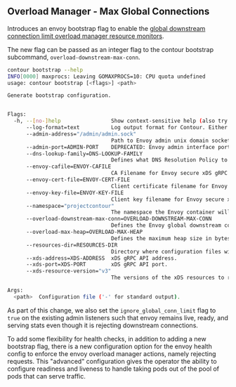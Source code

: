 ## Overload Manager - Max Global Connections

Introduces an envoy bootstrap flag to enable the [global downstream connection limit overload manager resource monitors](https://www.envoyproxy.io/docs/envoy/latest/api-v3/extensions/resource_monitors/downstream_connections/v3/downstream_connections.proto#envoy-v3-api-msg-extensions-resource-monitors-downstream-connections-v3-downstreamconnectionsconfig).

The new flag can be passed as an integer flag to the contour bootstrap subcommand, `overload-downstream-max-conn`.

```sh
contour bootstrap --help
INFO[0000] maxprocs: Leaving GOMAXPROCS=10: CPU quota undefined
usage: contour bootstrap [<flags>] <path>

Generate bootstrap configuration.


Flags:
  -h, --[no-]help                Show context-sensitive help (also try --help-long and --help-man).
      --log-format=text          Log output format for Contour. Either text or json.
      --admin-address="/admin/admin.sock"
                                 Path to Envoy admin unix domain socket.
      --admin-port=ADMIN-PORT    DEPRECATED: Envoy admin interface port.
      --dns-lookup-family=DNS-LOOKUP-FAMILY
                                 Defines what DNS Resolution Policy to use for Envoy -> Contour cluster name lookup. Either v4, v6, auto, or all.
      --envoy-cafile=ENVOY-CAFILE
                                 CA Filename for Envoy secure xDS gRPC communication. ($ENVOY_CAFILE)
      --envoy-cert-file=ENVOY-CERT-FILE
                                 Client certificate filename for Envoy secure xDS gRPC communication. ($ENVOY_CERT_FILE)
      --envoy-key-file=ENVOY-KEY-FILE
                                 Client key filename for Envoy secure xDS gRPC communication. ($ENVOY_KEY_FILE)
      --namespace="projectcontour"
                                 The namespace the Envoy container will run in. ($CONTOUR_NAMESPACE)
      --overload-downstream-max-conn=OVERLOAD-DOWNSTREAM-MAX-CONN
                                 Defines the Envoy global downstream connection limit
      --overload-max-heap=OVERLOAD-MAX-HEAP
                                 Defines the maximum heap size in bytes until overload manager stops accepting new connections.
      --resources-dir=RESOURCES-DIR
                                 Directory where configuration files will be written to.
      --xds-address=XDS-ADDRESS  xDS gRPC API address.
      --xds-port=XDS-PORT        xDS gRPC API port.
      --xds-resource-version="v3"
                                 The versions of the xDS resources to request from Contour.

Args:
  <path>  Configuration file ('-' for standard output).
```

As part of this change, we also set the `ignore_global_conn_limit` flag to `true` on the existing admin listeners such
that envoy remains live, ready, and serving stats even though it is rejecting downstream connections.

To add some flexibility for health checks, in addition to adding a new bootstrap flag, there is a new configuration
option for the envoy health config to enforce the envoy overload manager actions, namely rejecting requests. This
"advanced" configuration gives the operator the ability to configure readiness and liveness to handle taking pods out
of the pool of pods that can serve traffic.
